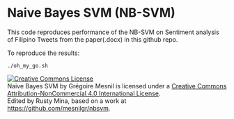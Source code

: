 
Naive Bayes SVM (NB-SVM)
========================

This code reproduces performance of the NB-SVM on Sentiment analysis of Filipino Tweets from the
paper(.docx) in this github repo.

To reproduce the results:

```
./oh_my_go.sh
```

<a rel="license" href="http://creativecommons.org/licenses/by-nc/4.0/"><img alt="Creative Commons License" style="border-width:0" src="https://i.creativecommons.org/l/by-nc/4.0/88x31.png" /></a><br /><span xmlns:dct="http://purl.org/dc/terms/" property="dct:title">Naive Bayes SVM</span> by <span xmlns:cc="http://creativecommons.org/ns#" property="cc:attributionName">Grégoire Mesnil</span> is licensed under a <a rel="license" href="http://creativecommons.org/licenses/by-nc/4.0/">Creative Commons Attribution-NonCommercial 4.0 International License</a>.<br />Edited by Rusty Mina, based on a work at <a xmlns:dct="http://purl.org/dc/terms/" href="https://github.com/mesnilgr/nbsvm" rel="dct:source">https://github.com/mesnilgr/nbsvm</a>.
